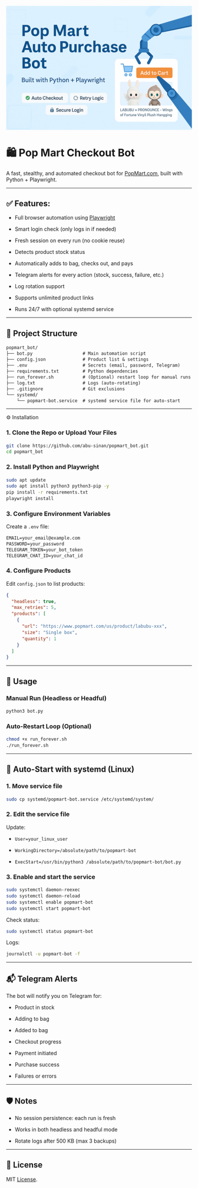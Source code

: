 ![Pop Mart Bot](https://github.com/abu-sinan/popmart_bot/blob/main/assets/thumbnail.png)
# 🛍️ Pop Mart Checkout Bot

A fast, stealthy, and automated checkout bot for [PopMart.com](https://www.popmart.com/us), built with Python + Playwright.

---

## ✅ Features:

- Full browser automation using [Playwright](https://playwright.dev/)

- Smart login check (only logs in if needed)

- Fresh session on every run (no cookie reuse)

- Detects product stock status

- Automatically adds to bag, checks out, and pays

- Telegram alerts for every action (stock, success, failure, etc.)

- Log rotation support

- Supports unlimited product links

- Runs 24/7 with optional systemd service

---

## 📁 Project Structure

```
popmart_bot/
├── bot.py                   # Main automation script
├── config.json              # Product list & settings
├── .env                     # Secrets (email, password, Telegram)
├── requirements.txt         # Python dependencies
├── run_forever.sh           # (Optional) restart loop for manual runs
├── log.txt                  # Logs (auto-rotating)
├── .gitignore               # Git exclusions
└── systemd/
    └── popmart-bot.service  # systemd service file for auto-start
```

---

⚙️ Installation

### 1. Clone the Repo or Upload Your Files

```bash
git clone https://github.com/abu-sinan/popmart_bot.git
cd popmart_bot
```

### 2. Install Python and Playwright

```bash
sudo apt update
sudo apt install python3 python3-pip -y
pip install -r requirements.txt
playwright install
```

### 3. Configure Environment Variables

Create a `.env` file:

```env
EMAIL=your_email@example.com
PASSWORD=your_password
TELEGRAM_TOKEN=your_bot_token
TELEGRAM_CHAT_ID=your_chat_id
```

### 4. Configure Products

Edit `config.json` to list products:

```json
{
  "headless": true,
  "max_retries": 5,
  "products": [
    {
      "url": "https://www.popmart.com/us/product/labubu-xxx",
      "size": "Single box",
      "quantity": 1
    }
  ]
}
```

---

## 🚀 Usage

### Manual Run (Headless or Headful)

```bash
python3 bot.py
```

### Auto-Restart Loop (Optional)

```bash
chmod +x run_forever.sh
./run_forever.sh
```

---

## 🔁 Auto-Start with systemd (Linux)

### 1. Move service file

```bash
sudo cp systemd/popmart-bot.service /etc/systemd/system/
```

### 2. Edit the service file

Update:

- `User=your_linux_user`

- `WorkingDirectory=/absolute/path/to/popmart-bot`

- `ExecStart=/usr/bin/python3 /absolute/path/to/popmart-bot/bot.py`


### 3. Enable and start the service

```bash
sudo systemctl daemon-reexec
sudo systemctl daemon-reload
sudo systemctl enable popmart-bot
sudo systemctl start popmart-bot
```

Check status:

```bash
sudo systemctl status popmart-bot
```

Logs:

```bash
journalctl -u popmart-bot -f
```

---

## 📬 Telegram Alerts

The bot will notify you on Telegram for:

- Product in stock

- Adding to bag

- Added to bag

- Checkout progress

- Payment initiated

- Purchase success

- Failures or errors

---

## 🛡️ Notes

- No session persistence: each run is fresh

- Works in both headless and headful mode

- Rotate logs after 500 KB (max 3 backups)

---

## 📄 License

MIT [License](https://github.com/abu-sinan/popmart_bot/blob/main/LICENSE).